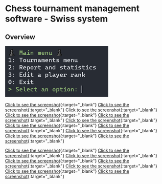 # Chess tournament management software - Swiss system
## Overview
![Screenshot of menu](https://github.com/Prud-homme/image-data-bank/blob/main/projet_4/menu.gif?raw=true)

[Click to see the screenshot](https://github.com/Prud-homme/image-data-bank/blob/main/projet_4/tournament-menu/addplayer.png?raw=true){:target="_blank"}
[Click to see the screenshot](https://github.com/Prud-homme/image-data-bank/blob/main/projet_4/tournament-menu/completematch.png?raw=true){:target="_blank"}
[Click to see the screenshot](https://github.com/Prud-homme/image-data-bank/blob/main/projet_4/tournament-menu/completeturn.png?raw=true){:target="_blank"}
[Click to see the screenshot](https://github.com/Prud-homme/image-data-bank/blob/main/projet_4/tournament-menu/create.png?raw=true){:target="_blank"}
[Click to see the screenshot](https://github.com/Prud-homme/image-data-bank/blob/main/projet_4/tournament-menu/createplayer.png?raw=true){:target="_blank"}
[Click to see the screenshot](https://github.com/Prud-homme/image-data-bank/blob/main/projet_4/tournament-menu/displaycurrent.png?raw=true){:target="_blank"}
[Click to see the screenshot](https://github.com/Prud-homme/image-data-bank/blob/main/projet_4/tournament-menu/generation.png?raw=true){:target="_blank"}
[Click to see the screenshot](https://github.com/Prud-homme/image-data-bank/blob/main/projet_4/tournament-menu/load.png?raw=true){:target="_blank"}
[Click to see the screenshot](https://github.com/Prud-homme/image-data-bank/blob/main/projet_4/tournament-menu/loadplayer.png?raw=true){:target="_blank"}
[Click to see the screenshot](https://github.com/Prud-homme/image-data-bank/blob/main/projet_4/tournament-menu/tournamentinfo.png?raw=true){:target="_blank"}
[Click to see the screenshot](https://github.com/Prud-homme/image-data-bank/blob/main/projet_4/tournament-menu/tournamentresume.png?raw=true){:target="_blank"}

[Click to see the screenshot](https://github.com/Prud-homme/image-data-bank/blob/main/projet_4/tournament-menu/abouttournament.png?raw=true){:target="_blank"}
[Click to see the screenshot](https://github.com/Prud-homme/image-data-bank/blob/main/projet_4/tournament-menu/abouttournamentmenu.png?raw=true){:target="_blank"}
[Click to see the screenshot](https://github.com/Prud-homme/image-data-bank/blob/main/projet_4/tournament-menu/abouttournamentfinalranking.png?raw=true){:target="_blank"}
[Click to see the screenshot](https://github.com/Prud-homme/image-data-bank/blob/main/projet_4/tournament-menu/abouttournamentmatches.png?raw=true){:target="_blank"}
[Click to see the screenshot](https://github.com/Prud-homme/image-data-bank/blob/main/projet_4/tournament-menu/abouttournamentturn.png?raw=true){:target="_blank"}
[Click to see the screenshot](https://github.com/Prud-homme/image-data-bank/blob/main/projet_4/tournament-menu/filterplayer.png?raw=true){:target="_blank"}
[Click to see the screenshot](https://github.com/Prud-homme/image-data-bank/blob/main/projet_4/tournament-menu/listtournaments.png?raw=true){:target="_blank"}
[Click to see the screenshot](https://github.com/Prud-homme/image-data-bank/blob/main/projet_4/tournament-menu/playeralphabetic.png?raw=true){:target="_blank"}
